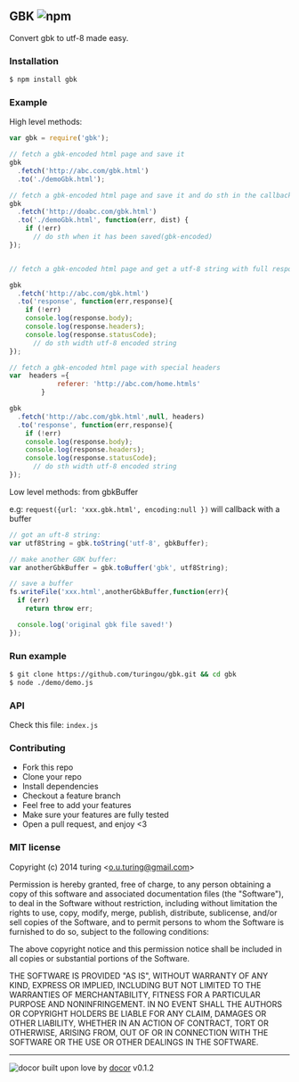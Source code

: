 ## GBK ![npm](https://badge.fury.io/js/gbk.png)

Convert gbk to utf-8 made easy.

### Installation

```bash
$ npm install gbk
```

### Example

High level methods: 

```javascript
var gbk = require('gbk');

// fetch a gbk-encoded html page and save it
gbk
  .fetch('http://abc.com/gbk.html')
  .to('./demoGbk.html');

// fetch a gbk-encoded html page and save it and do sth in the callback
gbk
  .fetch('http://doabc.com/gbk.html')
  .to('./demoGbk.html', function(err, dist) {
    if (!err) 
      // do sth when it has been saved(gbk-encoded)
});


// fetch a gbk-encoded html page and get a utf-8 string with full responce object

gbk
  .fetch('http://abc.com/gbk.html')
  .to('response', function(err,response){
    if (!err)
    console.log(response.body);
    console.log(response.headers);
    console.log(response.statusCode);
      // do sth width utf-8 encoded string
});

// fetch a gbk-encoded html page with special headers
var  headers ={
            referer: 'http://abc.com/home.htmls'
        }

gbk
  .fetch('http://abc.com/gbk.html',null, headers)
  .to('response', function(err,response){
    if (!err)
    console.log(response.body);
    console.log(response.headers);
    console.log(response.statusCode);
      // do sth width utf-8 encoded string
});

```

Low level methods: from gbkBuffer

e.g: `request({url: 'xxx.gbk.html', encoding:null })` will callback with a buffer

```javascript
// got an uft-8 string:
var utf8String = gbk.toString('utf-8', gbkBuffer);

// make another GBK buffer:
var anotherGbkBuffer = gbk.toBuffer('gbk', utf8String);

// save a buffer
fs.writeFile('xxx.html',anotherGbkBuffer,function(err){
  if (err) 
    return throw err;

  console.log('original gbk file saved!')
});
```
### Run example

```bash
$ git clone https://github.com/turingou/gbk.git && cd gbk
$ node ./demo/demo.js
```

### API
Check this file: `index.js`

### Contributing
- Fork this repo
- Clone your repo
- Install dependencies
- Checkout a feature branch
- Feel free to add your features
- Make sure your features are fully tested
- Open a pull request, and enjoy <3

### MIT license
Copyright (c) 2014 turing &lt;o.u.turing@gmail.com&gt;

Permission is hereby granted, free of charge, to any person obtaining a copy
of this software and associated documentation files (the &quot;Software&quot;), to deal
in the Software without restriction, including without limitation the rights
to use, copy, modify, merge, publish, distribute, sublicense, and/or sell
copies of the Software, and to permit persons to whom the Software is
furnished to do so, subject to the following conditions:

The above copyright notice and this permission notice shall be included in
all copies or substantial portions of the Software.

THE SOFTWARE IS PROVIDED &quot;AS IS&quot;, WITHOUT WARRANTY OF ANY KIND, EXPRESS OR
IMPLIED, INCLUDING BUT NOT LIMITED TO THE WARRANTIES OF MERCHANTABILITY,
FITNESS FOR A PARTICULAR PURPOSE AND NONINFRINGEMENT. IN NO EVENT SHALL THE
AUTHORS OR COPYRIGHT HOLDERS BE LIABLE FOR ANY CLAIM, DAMAGES OR OTHER
LIABILITY, WHETHER IN AN ACTION OF CONTRACT, TORT OR OTHERWISE, ARISING FROM,
OUT OF OR IN CONNECTION WITH THE SOFTWARE OR THE USE OR OTHER DEALINGS IN
THE SOFTWARE.

---
![docor](https://cdn1.iconfinder.com/data/icons/windows8_icons_iconpharm/26/doctor.png)
built upon love by [docor](https://github.com/turingou/docor.git) v0.1.2